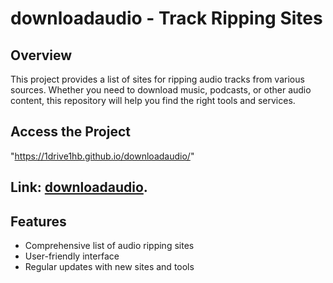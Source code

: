 # downloadaudio - Track Ripping Sites

## Overview
This project provides a list of sites for ripping audio tracks from various sources. Whether you need to download music, podcasts, or other audio content, this repository will help you find the right tools and services.

## Access the Project
"https://1drive1hb.github.io/downloadaudio/"
## Link: [downloadaudio](https://1drive1hb.github.io/downloadaudio/).

## Features
- Comprehensive list of audio ripping sites
- User-friendly interface
- Regular updates with new sites and tools

